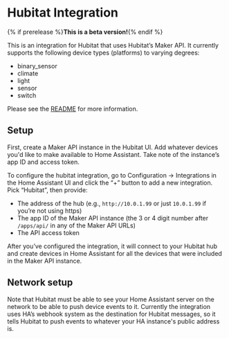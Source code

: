# Hubitat Integration

{% if prerelease %}**This is a beta version!**{% endif %}

This is an integration for Hubitat that uses Hubitat’s Maker API. It currently supports the following device types (platforms) to varying degrees:

- binary_sensor
- climate
- light
- sensor
- switch

Please see the [README](https://github.com/jason0x43/hacs-hubitat/blob/master/README.md) for more information.

## Setup

First, create a Maker API instance in the Hubitat UI. Add whatever devices you'd like to make available to Home Assistant. Take note of the instance’s app ID and access token.

To configure the hubitat integration, go to Configuration -> Integrations in the Home Assistant UI and click the “+” button to add a new integration. Pick “Hubitat”, then provide:

- The address of the hub (e.g., `http://10.0.1.99` or just `10.0.1.99` if you’re not using https)
- The app ID of the Maker API instance (the 3 or 4 digit number after `/apps/api/` in any of the Maker API URLs)
- The API access token

After you’ve configured the integration, it will connect to your Hubitat hub and create devices in Home Assistant for all the devices that were included in the Maker API instance.

## Network setup

Note that Hubitat must be able to see your Home Assistant server on the network to be able to push device events to it. Currently the integration uses HA’s webhook system as the destination for Hubitat messages, so it tells Hubitat to push events to whatever your HA instance's public address is.
